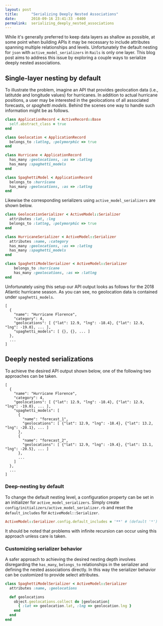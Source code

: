 ```yaml
---
layout: post
title:      "Serializing Deeply Nested Associations"
date:       2018-09-16 23:41:33 -0400
permalink:  serializing_deeply_nested_associations
---
```


While it's generally preferred to keep data layers as shallow as possible, at some point when building APIs it may be necessary to include attributes spanning multiple relationships and levels.  Unfortunately the default nesting for `json` with `active_model_serializers` in `Rails` is only one layer.  This blog post aims to address this issue by exploring a couple ways to serialize deeply nested associations.

## Single-layer nesting by default
To illustrate the problem, imagine an API that provides geolocation data (i.e., latitutde and longitude values) for hurricanes.  In addition to actual hurricane positions, a user may be interested in the geolocations of all associated forecasts, or *spaghetti models*.  Behind the scenes one way to handle such information might be as follows.
```ruby
class ApplicationRecord < ActiveRecord::Base
  self.abstract_class = true
end
```
```ruby
class Geolocation < ApplicationRecord
  belongs_to :latlng, :polymorphic => true
end
```
```ruby
class Hurricane < ApplicationRecord
  has_many :geolocations, :as => :latlng
  has_many :spaghetti_models
end
```
```ruby
class SpaghettiModel < ApplicationRecord
  belongs_to :hurricane
  has_many :geolocations, :as => :latlng
end
```

Likewise the corresponding serializers using `active_model_serializers` are shown below.
```ruby
class GeolocationSerializer < ActiveModel::Serializer
  attributes :lat, :lng
  belongs_to :latlng, :polymorphic => true
end
```
```ruby
class HurricaneSerializer < ActiveModel::Serializer
  attributes :name, :category
  has_many :geolocations, :as => :latlng
  has_many :spaghetti_models
end
```
```ruby
class SpaghettiModelSerializer < ActiveModel::Serializer
	belongs_to :hurricane
	has_many :geolocations, :as => :latlng
end
```

Unfortunately using this setup our API output looks as follows for the 2018 Atlantic hurricane season.  As you can see, no geolocation data is contained under `spaghetti_models`.
```
[
  {
    "name": "Hurricane Florence",
    "category": 4,
    "geolocations": [ {"lat": 12.9, "lng": -18.4}, {"lat": 12.9, "lng": -19.0}, ... ],
    "spaghetti_models": [ {}, {}, ... ]
  },
  ...
]
```

## Deeply nested serializations
To achieve the desired API output shown below, one of the following two approaches can be taken.
```
[
  {
    "name": "Hurricane Florence",
    "category": 4,
    "geolocations": [ {"lat": 12.9, "lng": -18.4}, {"lat": 12.9, "lng": -19.0}, ... ],
    "spaghetti_models": [
      {
        "name": "forecast_1",
        "geolocations": [ {"lat": 12.9, "lng": -18.4}, {"lat": 13.2, "lng": -20.1}, ... ]
      },
      {
        "name": "forecast_2",
        "geolocations": [ {"lat": 12.9, "lng": -19.4}, {"lat": 13.1, "lng": -20.5}, ... ]
      },
      ...
    ]
  },
  ...
]
```

### Deep-nesting by default
To change the default nesting level, a configuration property can be set in an initializer for `active_model_serializers`.  Simply create `config/initializers/active_model_serializer.rb` and reset the `default_includes` for `ActiveModel::Serializer`.
```ruby
ActiveModel::Serializer.config.default_includes = '**' # (default '*')
```
It should be noted that problems with infinite recursion can occur using this approach unless care is taken.

### Customizing serializer behavior
A safer approach to achieving the desired nesting depth involves disregarding the `has_many`, `belongs_to` relationships in the serializer and defining the nested associations directly.  In this way the serializer behavior can be customized to provide select attributes.
```ruby
class SpaghettiModelSerializer < ActiveModel::Serializer
  attributes :name, :geolocations

  def geolocations
    object.geolocations.collect do |geolocation|
      { :lat => geolocation.lat, :lng => geolocation.lng }
    end
  end
end
```
